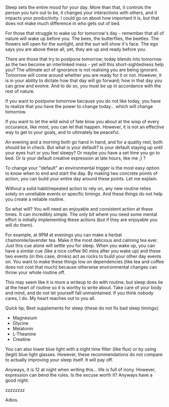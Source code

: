 Sleep sets the entire mood for your day. More than that, it controls the person you turn out to be, it changes your interactions with others, and it impacts your productivity. I could go on about how important it is, but that does not make much difference in who gets out of bed.

For those that struggle to wake up for tomorrow's day - remember that all of nature will wake up before you. The bees, the butterflies, the beetles. The flowers will open for the sunlight, and the sun will show it's face. The ego says you are above these all, yet, they are up and ready before you.

There are those that try to postpone tomorrow; today blends into tomorrow as the two become an interlinked mess - yet will this short-sightedness help you? The ultimate act of ignorance is not realising you are being ignorant. Tomorrow will come around whether you are ready for it or not. However, it is in your ability to dictate how that day will go forward; how in that day you can grow and evolve. And to do so, you must be up in accordance with the rest of nature.

If you want to postpone tomorrow because you do not like today, you have to realize that you have the power to change today... which will change tomorrow.

If you want to let the wild wind of fate blow you about at the wisp of every occurance, like most, you can let that happen. However, it is not an effective way to get to your goals, and to ultimately be peaceful.

An evening and a morning both go hand in hand, and for a quality rest, both should be in check. But what is your default? Is your default staying up until your eyes hurt or you feel sleepy? Or maybe you have a set time you go to bed. Or is your default creative expression at late hours, like me ;) ?

To change your "default" an environmental trigger is the most easy option to know when to end and start the day. By making two concrete points of action, you can build your entire day around these points. Let me explain.

Without a solid habit/repeated action to rely on, any new routine relies solely on unreliable events or specific timings. And these things do not help you create a reliable routine.

So what will? You will need an enjoyable and consistent action at these times. It can incredibly simple. The only bit where you need some mental effort is initially implementing these actions (but if they are enjoyable you will do them).

For example, at 9PM at evenings you can make a herbal chamomile/lavender tea. Make it the most delicious and calming tea ever. Just this cue alone will settle you for sleep. When you wake up, you can have a similar cue (like a nice coffee 90 mins after you wake up) and these two events (in this case, drinks) act as rocks to build your other day events on. You want to make these things low on dependencies (like tea and coffee does not cost that much) because otherwise environmental changes can throw your whole routine off.

This may seem like it is more a writeup to do with routine, but sleep does lie at the heart of routine so it is worthy to write about. Take care of your body and mind, and do not let yourself fall unmaintained. If you think nobody cares, I do. My heart reaches out to you all.

Quick tip; Best supplements for sleep (these do not fix bad sleep timings):
- Magnesium
- Glycine
- Melatonin
- L-Theanine
- Creatine

You can also lower blue light with a night time filter (like flux) or by using (legit) blue light glasses. However, these recommendations do not compare to actually improving your sleep itself. It will pay off.

Anyways, it is 12 at night when writing this... life is full of irony. However, expression can bend the rules. Is the excuse worth it? Anyways have a good night.

zzzzzzzz

Adios.